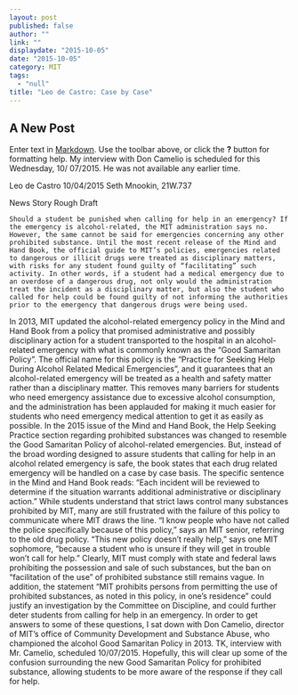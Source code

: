 ```yaml
---
layout: post
published: false
author: ""
link: ""
displaydate: "2015-10-05"
date: "2015-10-05"
category: MIT
tags: 
  - "null"
title: "Leo de Castro: Case by Case"
---
```



## A New Post

Enter text in [Markdown](http://daringfireball.net/projects/markdown/). Use the toolbar above, or click the **?** button for formatting help.
My interview with Don Camelio is scheduled for this Wednesday, 10/ 07/2015. He was not available any earlier time.

Leo de Castro
10/04/2015
Seth Mnookin, 21W.737

News Story Rough Draft

	Should a student be punished when calling for help in an emergency? If the emergency is alcohol-related, the MIT administration says no. However, the same cannot be said for emergencies concerning any other prohibited substance. Until the most recent release of the Mind and Hand Book, the official guide to MIT’s policies, emergencies related to dangerous or illicit drugs were treated as disciplinary matters, with risks for any student found guilty of “facilitating” such activity. In other words, if a student had a medical emergency due to an overdose of a dangerous drug, not only would the administration treat the incident as a disciplinary matter, but also the student who called for help could be found guilty of not informing the authorities prior to the emergency that dangerous drugs were being used.
In 2013, MIT updated the alcohol-related emergency policy in the Mind and Hand Book from a policy that promised administrative and possibly disciplinary action for a student transported to the hospital in an alcohol-related emergency with what is commonly known as the “Good Samaritan Policy”. The official name for this policy is the “Practice for Seeking Help During Alcohol Related Medical Emergencies”, and it guarantees that an alcohol-related emergency will be treated as a health and safety matter rather than a disciplinary matter. This removes many barriers for students who need emergency assistance due to excessive alcohol consumption, and the administration has been applauded for making it much easier for students who need emergency medical attention to get it as easily as possible.
	In the 2015 issue of the Mind and Hand Book, the Help Seeking Practice section regarding prohibited substances was changed to resemble the Good Samaritan Policy of alcohol-related emergencies. But, instead of the broad wording designed to assure students that calling for help in an alcohol related emergency is safe, the book states that each drug related emergency will be handled on a case by case basis. The specific sentence in the Mind and Hand Book reads: “Each incident will be reviewed to determine if the situation warrants additional administrative or disciplinary action.” While students understand that strict laws control many substances prohibited by MIT, many are still frustrated with the failure of this policy to communicate where MIT draws the line. “I know people who have not called the police specifically because of this policy,” says an MIT senior, referring to the old drug policy. “This new policy doesn’t really help,” says one MIT sophomore, “because a student who is unsure if they will get in trouble won’t call for help.” 
	Clearly, MIT must comply with state and federal laws prohibiting the possession and sale of such substances, but the ban on “facilitation of the use” of prohibited substance still remains vague. In addition, the statement “MIT prohibits persons from permitting the use of prohibited substances, as noted in this policy, in one’s residence” could justify an investigation by the Committee on Discipline, and could further deter students from calling for help in an emergency. In order to get answers to some of these questions, I sat down with Don Camelio, director of MIT’s office of Community Development and Substance Abuse, who championed the alcohol Good Samaritan Policy in 2013. TK, interview with Mr. Camelio, scheduled 10/07/2015.
	Hopefully, this will clear up some of the confusion surrounding the new Good Samaritan Policy for prohibited substance, allowing students to be more aware of the response if they call for help.

